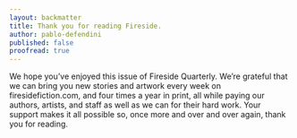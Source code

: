 ```yaml
---
layout: backmatter
title: Thank you for reading Fireside.
author: pablo-defendini
published: false    
proofread: true
---
```


We hope you’ve enjoyed this issue of Fireside Quarterly. We’re grateful that we can bring you new stories and artwork every week on firesidefiction.com, and four times a year in print, all while paying our authors, artists, and staff as well as we can for their hard work. Your support makes it all possible so, once more and over and over again, thank you for reading.
